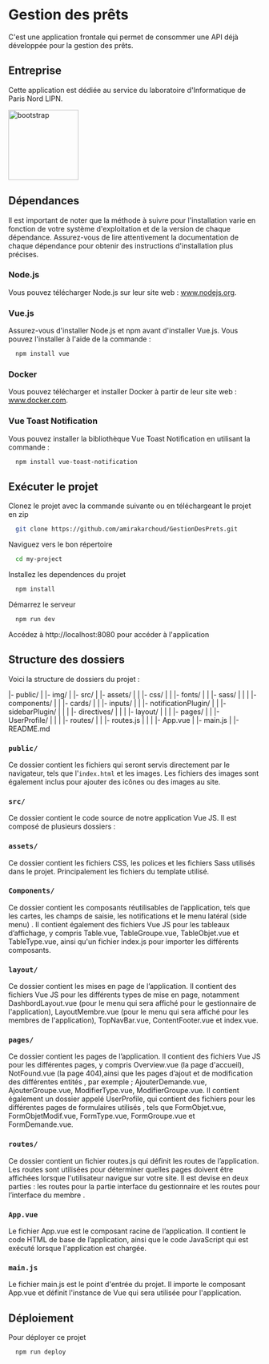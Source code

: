 # Gestion des prêts

C'est une application frontale qui permet de consommer une API déjà développée pour la gestion des prêts.

## Entreprise
Cette application est dédiée au service du laboratoire d'Informatique de Paris Nord LIPN.

<a href="https://lipn.univ-paris13.fr/" target="_blank" rel="noreferrer"> <img src="https://pbs.twimg.com/profile_images/1565267966987575297/sFSXlner_400x400.jpg" alt="bootstrap" width="140" height="140"/> </a> 

## Dépendances 
Il est important de noter que la méthode à suivre pour l'installation varie en fonction de votre système d'exploitation et de la version de chaque dépendance. Assurez-vous de lire attentivement la documentation de chaque dépendance pour obtenir des instructions d'installation plus précises.

### Node.js
Vous pouvez télécharger Node.js sur leur site web : www.nodejs.org.

### Vue.js
Assurez-vous d'installer Node.js et npm avant d'installer Vue.js. 
Vous pouvez l'installer à l'aide de la commande :

```bash
  npm install vue
```

### Docker
Vous pouvez télécharger et installer Docker à partir de leur site web : www.docker.com.

### Vue Toast Notification 
Vous pouvez installer la bibliothèque Vue Toast Notification en utilisant la commande :

```bash
  npm install vue-toast-notification
```

## Exécuter le projet

Clonez le projet avec la commande suivante ou en téléchargeant le projet en zip

```bash
  git clone https://github.com/amirakarchoud/GestionDesPrets.git
```

Naviguez vers le bon répertoire 

```bash
  cd my-project
```

Installez les dependences du projet

```bash
  npm install
```
Démarrez le serveur 

```bash
  npm run dev
```

Accédez à http://localhost:8080 pour accéder à l'application

## Structure des dossiers

Voici la structure de dossiers du projet :

|- public/
|  |- img/
|
|- src/
|  |- assets/
|  |  |- css/
|  |  |- fonts/
|  |  |- sass/
|  |
|  |- components/
|  |  |- cards/
|  |  |- inputs/
|  |  |- notificationPlugin/
|  |  |- sidebarPlugin/
|  |
|  |- directives/
|  |
|  |- layout/
|  |
|  |- pages/
|  |  |- UserProfile/
|  |
|  |- routes/
|  |  |- routes.js
|  |
|  |- App.vue
|  |- main.js
|
|- README.md


### `public/`

Ce dossier contient les fichiers qui seront servis directement par le navigateur, tels que l'`index.html` et les images. Les fichiers des images sont également inclus pour ajouter des icônes ou des images au site.

### `src/`

Ce dossier contient le code source de notre application Vue JS.
Il est composé de plusieurs dossiers :

### `assets/`

Ce dossier contient les fichiers CSS, les polices et les fichiers Sass utilisés dans le projet. Principalement les fichiers du template utilisé.

### `Components/`

Ce dossier contient les composants réutilisables de l’application, tels que les cartes, les champs de saisie, les notifications et le menu latéral (side menu) . Il contient également des fichiers Vue JS pour les tableaux d’affichage, y compris Table.vue, TableGroupe.vue, TableObjet.vue et TableType.vue, ainsi qu'un fichier index.js pour importer les différents composants.

### `layout/`

Ce dossier contient les mises en page de l’application. Il contient des fichiers Vue JS pour les différents types de mise en page, notamment DashbordLayout.vue (pour le menu qui sera affiché pour le gestionnaire de l'application), LayoutMembre.vue (pour le menu qui sera affiché pour les membres de l'application), TopNavBar.vue, ContentFooter.vue et index.vue.

### `pages/`

Ce dossier contient les pages de l’application. Il contient des fichiers Vue JS pour les différentes pages, y compris Overview.vue (la page d'accueil), NotFound.vue (la page 404),ainsi que les pages d’ajout et de modification des différentes entités , par exemple ; AjouterDemande.vue, AjouterGroupe.vue, ModifierType.vue, ModifierGroupe.vue. 
Il contient également un dossier appelé UserProfile, qui contient des fichiers pour les différentes pages de formulaires utilisés , tels que FormObjet.vue, FormObjetModif.vue, FormType.vue, FormGroupe.vue et FormDemande.vue.

### `routes/`

Ce dossier contient un fichier routes.js qui définit les routes de l’application. Les routes sont utilisées pour déterminer quelles pages doivent être affichées lorsque l'utilisateur navigue sur votre site. Il est devise en deux parties : les routes pour la partie interface du gestionnaire et les routes pour l’interface du membre .

### `App.vue`
Le fichier App.vue est le composant racine de l’application. Il contient le code HTML de base de l’application, ainsi que le code JavaScript qui est exécuté lorsque l'application est chargée.

### `main.js`

Le fichier main.js est le point d'entrée du projet. Il importe le composant App.vue et définit l'instance de Vue qui sera utilisée pour l'application.

## Déploiement

Pour déployer ce projet 

```bash
  npm run deploy
```
